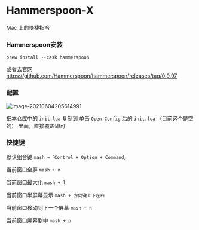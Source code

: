 # Hammerspoon-X

Mac 上的快捷指令

### **Hammerspoon安装**

 `brew install --cask hammerspoon`
 
 或者去官网
 https://github.com/Hammerspoon/hammerspoon/releases/tag/0.9.97



### **配置**

![image-20210604205614991](/README.assets/image-20210604205614991.png)



把本仓库中的 `init.lua` 复制到 单击 `Open Config` 后的 `init.lua` （目前这个是空的）  里面，直接覆盖即可



### **快捷键**

默认组合键 `mash =「Control + Option + Command」`

当前窗口全屏   `mash + m`

当前窗口最大化 `mash + l`

当前窗口半屏幕显示 `mash + 方向键上下左右`

当前窗口移动到下一个屏幕  `mash + n`

当前窗口屏幕剧中 `mash + p`

